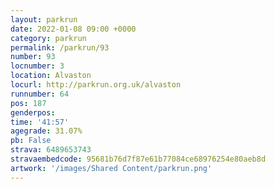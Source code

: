 ```yaml
---
layout: parkrun
date: 2022-01-08 09:00 +0000
category: parkrun
permalink: /parkrun/93
number: 93
locnumber: 3
location: Alvaston
locurl: http://parkrun.org.uk/alvaston
runnumber: 64
pos: 187
genderpos: 
time: '41:57'
agegrade: 31.07%
pb: False
strava: 6489653743
stravaembedcode: 95681b76d7f87e61b77084ce68976254e80aeb8d
artwork: '/images/Shared Content/parkrun.png'
---
```

